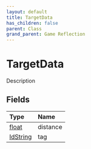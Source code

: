 ```yaml
---
layout: default
title: TargetData
has_children: false
parent: Class
grand_parent: Game Reflection
---
```

# TargetData
Description 

## Fields

| Type | Name |
|:----------|:--------------|
| [float](/riftbreaker-wiki/docs/game-reflection/components/float/) | distance |
| [IdString](/riftbreaker-wiki/docs/game-reflection/components/id_string/) | tag |

